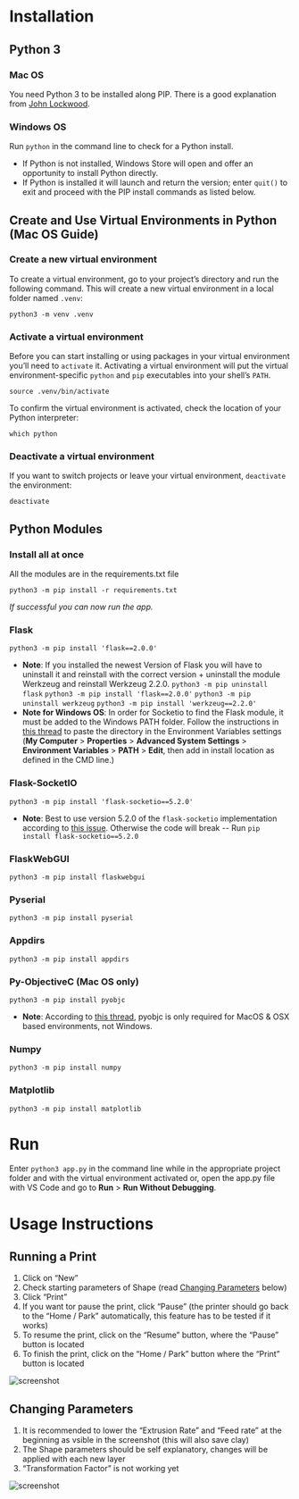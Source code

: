 # Installation

## Python 3

### Mac OS
You need Python 3 to be installed along PIP. There is a good explanation from [John Lockwood](https://codesolid.com/installing-pyenv-on-a-mac/).

### Windows OS
Run `python` in the command line to check for a Python install. 
- If Python is not installed, Windows Store will open and offer an opportunity to install Python directly.
- If Python is installed it will launch and return the version; enter `quit()` to exit and proceed with the PIP install commands as listed below.

## **Create and Use Virtual Environments in Python (Mac OS Guide)**
### **Create a new virtual environment**
To create a virtual environment, go to your project’s directory and run the
following command. This will create a new virtual environment in a local folder
named `.venv`:

`python3 -m venv .venv`

### **Activate a virtual environment**
Before you can start installing or using packages in your virtual environment you’ll
need to `activate` it. Activating a virtual environment will put the
virtual environment-specific `python` and `pip` executables into your
shell’s `PATH`.

`source .venv/bin/activate`

To confirm the virtual environment is activated, check the location of your Python interpreter:

`which python`

### Deactivate a virtual environment
If you want to switch projects or leave your virtual environment,
`deactivate` the environment:

`deactivate`

## Python Modules

### Install all at once
All the modules are in the requirements.txt file

`python3 -m pip install -r requirements.txt`

*If successful you can now run the app.*

### Flask
`python3 -m pip install 'flask==2.0.0'`
- **Note**: If you installed the newest Version of Flask you will have to uninstall it and reinstall with the correct version + uninstall the module Werkzeug and reinstall Werkzeug 2.2.0.
`python3 -m pip uninstall flask`
`python3 -m pip install 'flask==2.0.0'`
`python3 -m pip uninstall werkzeug`
`python3 -m pip install 'werkzeug==2.2.0'`
- **Note for Windows OS**: In order for Socketio to find the Flask module, it must be added to the Windows PATH folder. Follow the instructions in [this thread](https://stackoverflow.com/questions/3701646/how-to-add-to-the-pythonpath-in-windows-so-it-finds-my-modules-packages) to paste the directory in the Environment Variables settings (**My Computer** > **Properties** > **Advanced System Settings** > **Environment Variables** > **PATH** > **Edit**, then add in install location as defined in the CMD line.)

### Flask-SocketIO
`python3 -m pip install 'flask-socketio==5.2.0'`
- **Note**: Best to use version 5.2.0 of the `flask-socketio` implementation according to [this issue](https://github.com/projecthorus/radiosonde_auto_rx/issues/654). Otherwise the code will break -- Run `pip install flask-socketio==5.2.0`

### FlaskWebGUI
`python3 -m pip install flaskwebgui`

### Pyserial
`python3 -m pip install pyserial`

### Appdirs
`python3 -m pip install appdirs`

### Py-ObjectiveC (Mac OS only)
`python3 -m pip install pyobjc`
- **Note**: According to [this thread](https://github.com/bradtraversy/alexis_speech_assistant/issues/11#issuecomment-604962987), pyobjc is only required for MacOS & OSX based environments, not Windows.

### Numpy
`python3 -m pip install numpy`

### Matplotlib
`python3 -m pip install matplotlib `

# Run

Enter `python3 app.py` in the command line while in the appropriate project folder and with the virtual environment activated or, open the app.py file with VS Code and go to **Run** > **Run Without Debugging**.

# Usage Instructions

## Running a Print

1. Click on “New”
2. Check starting parameters of Shape (read [Changing Parameters](##changing-parameters) below)
3. Click “Print”
4. If you want tor pause the print, click “Pause” (the printer should go back to the “Home / Park” automatically, this feature has to be tested if it works)
5. To resume the print, click on the “Resume” button, where the “Pause” button is located
6. To finish the print, click on the “Home / Park” button where the “Print” button is located

![screenshot](https://file.notion.so/f/f/b38fcf95-b521-41e1-8984-1eb2ad2377af/364e3539-60c8-4dcb-beef-5e6f50b9602d/Untitled.png?id=a7795cd6-9268-454f-8433-63fe44ee408b&table=block&spaceId=b38fcf95-b521-41e1-8984-1eb2ad2377af&expirationTimestamp=1719878400000&signature=sYscxQccWzBzpDUT4Ae2MVIGwDBgSD0LbMmXYfip6GU&downloadName=Untitled.png)

## Changing Parameters

1. It is recommended to lower the “Extrusion Rate” and “Feed rate” at the beginning as vsible in the screenshot (this will also save clay)
2. The Shape parameters should be self explanatory, changes will be applied with each new layer
3. “Transformation Factor” is not working yet

![screenshot](https://file.notion.so/f/f/b38fcf95-b521-41e1-8984-1eb2ad2377af/9da10e4f-fcf9-4a14-b0e9-f94ed70dd0bd/Untitled.png?id=c92c8173-6d6c-4bfe-a5f4-b4354efd6ebc&table=block&spaceId=b38fcf95-b521-41e1-8984-1eb2ad2377af&expirationTimestamp=1719878400000&signature=08yvWB3Wg2X9WDvF7vH5vtDibs0_BbGjCIifln7T1Ww&downloadName=Untitled.png)

